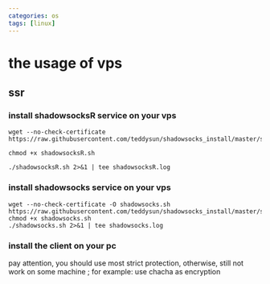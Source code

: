 ```yaml
---
categories: os
tags: [linux]    
---
```

# the usage of vps
## ssr
### install shadowsocksR service on your vps
```
wget --no-check-certificate https://raw.githubusercontent.com/teddysun/shadowsocks_install/master/shadowsocksR.sh

chmod +x shadowsocksR.sh

./shadowsocksR.sh 2>&1 | tee shadowsocksR.log
```

### install shadowsocks service on your vps
```
wget --no-check-certificate -O shadowsocks.sh https://raw.githubusercontent.com/teddysun/shadowsocks_install/master/shadowsocks.sh
chmod +x shadowsocks.sh
./shadowsocks.sh 2>&1 | tee shadowsocks.log
```
### install the client on your pc
pay attention, you should use most strict protection, otherwise, still not work on some machine ; for example: use chacha as encryption

